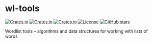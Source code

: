 # wl-tools

[![Crates.io](https://img.shields.io/crates/v/wl-tools?style=flat-square)](https://crates.io/crates/wl-tools)
[![Crates.io](https://img.shields.io/crates/d/wl-tools?style=flat-square)](https://crates.io/crates/wl-tools)
[![Crates.io](https://img.shields.io/docsrs/wl-tools?style=flat-square)](https://docs.rs/crate/wl-tools/latest)
[![License](https://img.shields.io/badge/license-ISC-blue?style=flat-square)](LICENSE)
[![GitHub stars](https://img.shields.io/github/stars/ctsrc/wl-tools?style=social)](https://github.com/ctsrc/wl-tools#start-of-content)

Wordlist tools – algorithms and data structures for working with lists of words

